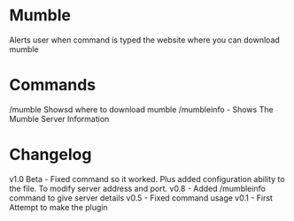 Mumble
======

Alerts user when command is typed the website where you can download mumble

Commands
======
/mumble Showsd where to download mumble
/mumbleinfo - Shows The Mumble Server Information

Changelog
======
v1.0 Beta - Fixed command so it worked. Plus added configuration ability to the file. To modify server address and port.
v0.8 - Added /mumbleinfo command to give server details
v0.5 - Fixed command usage
v0.1 - First Attempt to make the plugin
